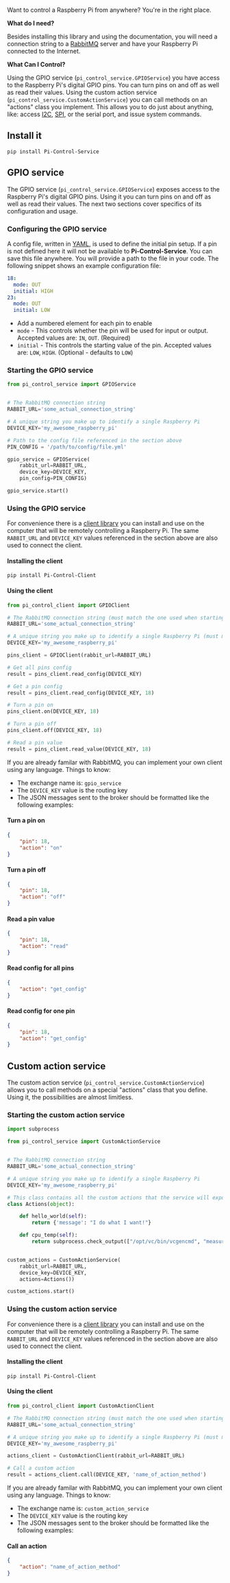Want to control a Raspberry Pi from anywhere? You're in the right place.

**What do I need?**

Besides installing this library and using the documentation, you will need a connection string to a [RabbitMQ](https://www.rabbitmq.com/) server and have your Raspberry Pi connected to the Internet.

**What Can I Control?**

Using the GPIO service (`pi_control_service.GPIOService`) you have access to the Raspberry Pi's digital GPIO pins. You can turn pins on and off as well as read their values. Using the custom action service (`pi_control_service.CustomActionService`) you can call methods on an "actions" class you implement. This allows you to do just about anything, like: access [I2C](http://en.wikipedia.org/wiki/I%C2%B2C), [SPI](http://en.wikipedia.org/wiki/Serial_Peripheral_Interface_Bus), or the serial port, and issue system commands.


## Install it

```
pip install Pi-Control-Service
```

## GPIO service

The GPIO service (`pi_control_service.GPIOService`) exposes access to the Raspberry Pi's digital GPIO pins. Using it you can turn pins on and off as well as read their values. The next two sections cover specifics of its configuration and usage.

### Configuring the GPIO service

A config file, written in [YAML](http://en.wikipedia.org/wiki/YAML), is used to define the initial pin setup. If a pin is not defined here it will not be available to **Pi-Control-Service**. You can save this file anywhere. You will provide a path to the file in your code. The following snippet shows an example configuration file:

```yaml
18:
  mode: OUT
  initial: HIGH
23:
  mode: OUT
  initial: LOW
```

* Add a numbered element for each pin to enable
* `mode` - This controls whether the pin will be used for input or output. Accepted values are: `IN`, `OUT`. (Required)
* `initial` - This controls the starting value of the pin. Accepted values are: `LOW`, `HIGH`. (Optional - defaults to `LOW`)

### Starting the GPIO service

```python
from pi_control_service import GPIOService


# The RabbitMQ connection string
RABBIT_URL='some_actual_connection_string'

# A unique string you make up to identify a single Raspberry Pi
DEVICE_KEY='my_awesome_raspberry_pi'

# Path to the config file referenced in the section above
PIN_CONFIG = '/path/to/config/file.yml'

gpio_service = GPIOService(
    rabbit_url=RABBIT_URL,
    device_key=DEVICE_KEY,
    pin_config=PIN_CONFIG)

gpio_service.start()
```

### Using the GPIO service

For convenience there is a [client library](https://github.com/projectweekend/Pi-Control-Client) you can install and use on the computer that will be remotely controlling a Raspberry Pi. The same `RABBIT_URL` and `DEVICE_KEY` values referenced in the section above are also used to connect the client.

#### Installing the client

```
pip install Pi-Control-Client
```

#### Using the client

```python
from pi_control_client import GPIOClient

# The RabbitMQ connection string (must match the one used when starting the service)
RABBIT_URL='some_actual_connection_string'

# A unique string you make up to identify a single Raspberry Pi (must match the one used when starting the service)
DEVICE_KEY='my_awesome_raspberry_pi'

pins_client = GPIOClient(rabbit_url=RABBIT_URL)

# Get all pins config
result = pins_client.read_config(DEVICE_KEY)

# Get a pin config
result = pins_client.read_config(DEVICE_KEY, 18)

# Turn a pin on
pins_client.on(DEVICE_KEY, 18)

# Turn a pin off
pins_client.off(DEVICE_KEY, 18)

# Read a pin value
result = pins_client.read_value(DEVICE_KEY, 18)
```

If you are already familar with RabbitMQ, you can implement your own client using any language. Things to know:

* The exchange name is: `gpio_service`
* The `DEVICE_KEY` value is the routing key
* The JSON messages sent to the broker should be formatted like the following examples:


#### Turn a pin on
```json
{
    "pin": 18,
    "action": "on"
}
```


#### Turn a pin off
```json
{
    "pin": 18,
    "action": "off"
}
```


#### Read a pin value
```json
{
    "pin": 18,
    "action": "read"
}
```


#### Read config for all pins
```json
{
    "action": "get_config"
}
```


#### Read config for one pin
```json
{
    "pin": 18,
    "action": "get_config"
}
```


## Custom action service

The custom action service (`pi_control_service.CustomActionService`) allows you to call methods on a special "actions" class that you define. Using it, the possibilities are almost limitless.


### Starting the custom action service

```python
import subprocess

from pi_control_service import CustomActionService


# The RabbitMQ connection string
RABBIT_URL='some_actual_connection_string'

# A unique string you make up to identify a single Raspberry Pi
DEVICE_KEY='my_awesome_raspberry_pi'

# This class contains all the custom actions that the service will expose
class Actions(object):

    def hello_world(self):
        return {'message': "I do what I want!"}

    def cpu_temp(self):
        return subprocess.check_output(["/opt/vc/bin/vcgencmd", "measure_temp"])


custom_actions = CustomActionService(
    rabbit_url=RABBIT_URL,
    device_key=DEVICE_KEY,
    actions=Actions())

custom_actions.start()
```

### Using the custom action service

For convenience there is a [client library](https://github.com/projectweekend/Pi-Control-Client) you can install and use on the computer that will be remotely controlling a Raspberry Pi. The same `RABBIT_URL` and `DEVICE_KEY` values referenced in the section above are also used to connect the client.


#### Installing the client

```
pip install Pi-Control-Client
```


#### Using the client

```python
from pi_control_client import CustomActionClient

# The RabbitMQ connection string (must match the one used when starting the service)
RABBIT_URL='some_actual_connection_string'

# A unique string you make up to identify a single Raspberry Pi (must match the one used when starting the service)
DEVICE_KEY='my_awesome_raspberry_pi'

actions_client = CustomActionClient(rabbit_url=RABBIT_URL)

# Call a custom action
result = actions_client.call(DEVICE_KEY, 'name_of_action_method')
```

If you are already familar with RabbitMQ, you can implement your own client using any language. Things to know:

* The exchange name is: `custom_action_service`
* The `DEVICE_KEY` value is the routing key
* The JSON messages sent to the broker should be formatted like the following examples:


#### Call an action
```json
{
    "action": "name_of_action_method"
}
```
